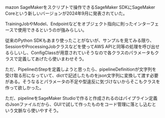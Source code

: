 mazon SageMakerをスクリプトで操作できるSageMaker SDKにSageMaker Coreという新しいバージョンが2024年9月に発表されていた。

TrainingJobやModel、Endpointなどをオブジェクト指向に則ったインターフェースで使用できるというのが強みらしい。

従来のPython SDKもあまり使ったことがないが、サンプルを見てみる限り、SessionやProcessingJobクラスなどを使ってAWS APIと同等の処理を呼び出せるらしいし、ConfigClassが用意されていそうなので各クラスのパラメータもクラスで定義してあげたら使いまわせそう。

ただ、PipelineのStepを定義しようと思ったら、pipelineDefinitionが文字列を受け取る形になっていて、dictで記述したものをjson文字列に変換して渡す必要がある。そうなるとパラメータの不足や型違反に気づけないからそこもクラスを作って欲しかった。

ただ、pipelineをSageMaker Studioで作ると作成されるのはパイプライン定義のJsonファイルだから、GUIで試して作ったものをコード管理に落とし込むという文脈なら使いやすそう。